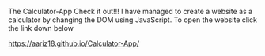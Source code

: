 The Calculator-App
Check it out!!! I have managed to create a website as a calculator by changing the DOM using JavaScript. 
To open the website click the link down below

https://aariz18.github.io/Calculator-App/
